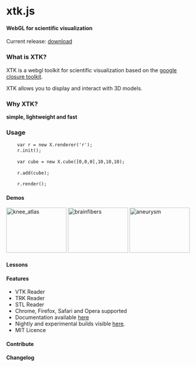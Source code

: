 xtk.js
======

#### WebGL for scientific visualization ####
Current release: <a href="https://github.com/xtk/X/downloads">download</a>

### What is XTK? ###
<p>XTK is a webgl toolkit for scientific visualization based on the <a href="http://code.google.com/closure/">google closure toolkit</a>.</p>
<p>XTK allows you to display and interact with 3D models.</p>

### Why XTK? ####
<p><b>simple, lightweight and fast</b></p>

### Usage ###
```html
    var r = new X.renderer('r');
    r.init();
    
    var cube = new X.cube([0,0,0],10,10,10);
    
    r.add(cube);
    
    r.render();
```

#### Demos ####
<a href="http://demos.goxtk.com/knee_atlas/"><img src="http://xtk.github.com/demos/knee_atlas/caption.png" width="160" height="120" alt="knee_atlas"></a>
<a href="http://demos.goxtk.com/brainfibers/"><img src="http://xtk.github.com/demos/brainfibers/caption.png" width="160" height="120" alt="brainfibers"></a>
<a href="http://demos.goxtk.com/aneurysm/"><img src="http://xtk.github.com/demos/aneurysm/caption.png" width="160" height="120" alt="aneurysm"></a>

#### Lessons ####

#### Features ####
<ul>
<li>VTK Reader</li>
<li>TRK Reader</li>
<li>STL Reader</li>
<li>Chrome, Firefox, Safari and Opera supported</li>
<li>Documentation available <a href="https://github.com/xtk/X/blob/master/doc/index.html">here</a> </li>
<li>Nightly and experimental builds visible <a href="http://cdash.goxtk.com/index.php?project=XTK">here</a>.</li>
<li>MIT Licence </li>
</ul>

#### Contribute ####

#### Changelog ####
<ul>

</ul>
